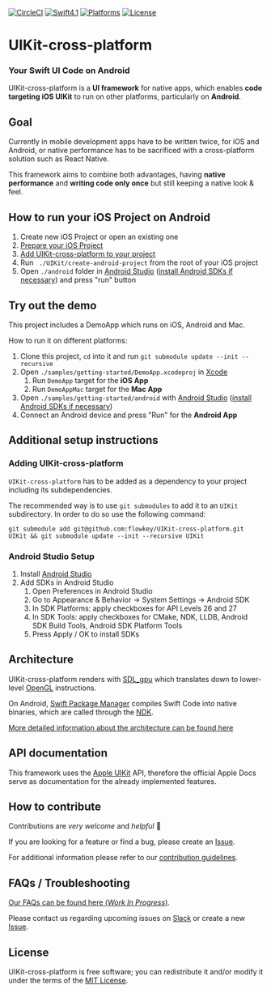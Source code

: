 [![CircleCI](https://circleci.com/gh/flowkey/UIKit-cross-platform.svg?style=shield&circle-token=2bc60653f4bb369754b04d97d324d9ba2bee6c6b)](https://circleci.com/gh/flowkey/UIKit-cross-platform)
[![Swift4.1](https://img.shields.io/badge/swift-4.1-orange.svg?style=flat)](https://swift.org/)
[![Platforms](https://img.shields.io/badge/platform-Android%20%7C%20macOS-lightgrey.svg)](https://swift.org/)
[![License](https://img.shields.io/badge/license-MIT-71787A.svg)](https://tldrlegal.com/license/mit-license)
# UIKit-cross-platform

### Your Swift UI Code on Android

UIKit-cross-platform is a **UI framework** for native apps, which enables **code targeting iOS UIKit** to run on other platforms, particularly on **Android**.<br>

## Goal
Currently in mobile development apps have to be written twice, for iOS and Android, or native performance has to be sacrificed with a cross-platform solution such as React Native.

This framework aims to combine both advantages, having **native performance** and **writing code only once** but still keeping a native look & feel.

## How to run your iOS Project on Android

1. Create new iOS Project or open an existing one
2. [Prepare your iOS Project](docs/PREPARE_IOS_PROJECT.md)
3. [Add UIKit-cross-platform to your project](#adding-uikit-cross-platform)
4. Run ` ./UIKit/create-android-project` from the root of your iOS project
5. Open `./android` folder in [Android Studio](https://developer.android.com/studio/) ([install Android SDKs if necessary](#android-studio-setup)) and press "run" button

## Try out the demo

This project includes a DemoApp which runs on iOS, Android and Mac.

How to run it on different platforms:
1. Clone this project, `cd` into it and run `git submodule update --init --recursive`
2. Open `./samples/getting-started/DemoApp.xcodeproj` in [Xcode](https://developer.apple.com/xcode/)
    1. Run `DemoApp` target for the **iOS App**
    2. Run `DemoAppMac` target for the **Mac App**
3. Open `./samples/getting-started/android` with [Android Studio](https://developer.android.com/studio/) ([install Android SDKs if necessary](#android-studio-setup))
4. Connect an Android device and press "Run" for the **Android App**

## Additional setup instructions

### Adding UIKit-cross-platform

`UIKit-cross-platform` has to be added as a dependency to your project including its subdependencies.

The recommended way is to use `git submodules` to add it to an `UIKit` subdirectory.
In order to do so use the following command:
```
git submodule add git@github.com:flowkey/UIKit-cross-platform.git UIKit && git submodule update --init --recursive UIKit
```

### Android Studio Setup

1. Install [Android Studio](https://developer.android.com/studio/)
2. Add SDKs in Android Studio
    1. Open Preferences in Android Studio
    2. Go to Appearance & Behavior -> System Settings -> Android SDK
    3. In SDK Platforms: apply checkboxes for API Levels 26 and 27
    4. In SDK Tools: apply checkboxes for CMake, NDK, LLDB, Android SDK Build Tools, Android SDK Platform Tools
    5. Press Apply / OK to install SDKs

## Architecture

UIKit-cross-platform renders with [SDL_gpu](https://github.com/grimfang4/sdl-gpu) which translates down to lower-level [OpenGL](https://www.opengl.org/) instructions.

On Android, [Swift Package Manager](https://github.com/apple/swift-package-manager) compiles Swift Code into native binaries, which are called through the [NDK](https://developer.android.com/ndk/).

[More detailed information about the architecture can be found here](docs/ARCHITECTURE.md)

## API documentation

This framework uses the [Apple UIKit](https://developer.apple.com/documentation/uikit) API, therefore the official Apple Docs serve as documentation for the already implemented features.

## How to contribute

Contributions are *very welcome* and *helpful* 🙌

If you are looking for a feature or find a bug, please create an [Issue](https://github.com/flowkey/UIKit-cross-platform/issues/new/choose).

For additional information please refer to our [contribution guidelines](docs/CONTRIBUTING.md).

## FAQs / Troubleshooting

[Our FAQs can be found here (*Work In Progress*)](docs/FAQs.md).

Please contact us regarding upcoming issues on [Slack](https://uikit-cross-platform.slack.com/) or create a new [Issue](https://github.com/flowkey/UIKit-cross-platform/issues/new/choose).

## License

UIKit-cross-platform is free software; you can redistribute it and/or modify it under the terms of the [MIT License](LICENSE).
